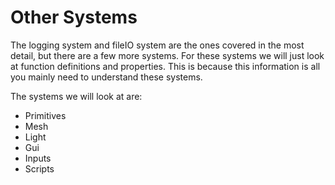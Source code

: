 # Other Systems
The logging system and fileIO system are the ones covered in the most detail, but there are a few more systems. For these systems we will just look at function definitions and properties. This is because this information is all you mainly need to understand these systems.

The systems we will look at are:
* Primitives
* Mesh
* Light
* Gui
* Inputs
* Scripts